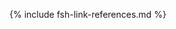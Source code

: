 <!-- Temporary changes to fix formatting for changelog -->
<style>
  ul.new-content {
    padding-left: 25px !important;
  }
</style>

<!-- links to all mCODE resources are generated by Sushi and included here. -->
{% include fsh-link-references.md %}

<!-- AAPM -->
[TG263]: https://www.aapm.org/pubs/reports/RPT_263.pdf

<!-- US Core -->
[USCoreMedicationRequest]:  {{site.data.fhir.ver.hl7fhiruscore}}/StructureDefinition-us-core-medicationrequest.html
[USCoreLaboratoryResultObservation]:  {{site.data.fhir.ver.hl7fhiruscore}}/StructureDefinition-us-core-observation-lab.html
[USCoreClinicalTestObservation]: {{site.data.fhir.ver.hl7fhiruscore}}/StructureDefinition-us-core-observation-clinical-test.html
[USCorePatient]:  {{site.data.fhir.ver.hl7fhiruscore}}/StructureDefinition-us-core-patient.html
[USCoreConditionProblemHealthConcern]:  {{site.data.fhir.ver.hl7fhiruscore}}/StructureDefinition-us-core-condition-problems-health-concerns.html
[USCoreProcedure]:  {{site.data.fhir.ver.hl7fhiruscore}}/StructureDefinition-us-core-procedure.html
[USCorePractitioner]:  {{site.data.fhir.ver.hl7fhiruscore}}/StructureDefinition-us-core-practitioner.html
[USCoreSmokingStatus]:  {{site.data.fhir.ver.hl7fhiruscore}}/StructureDefinition-us-core-smokingstatus.html
[USCoreDiagnosticReport]:  {{site.data.fhir.ver.hl7fhiruscore}}/StructureDefinition-us-core-diagnosticreport-lab.html
[USCoreOrganization]:   {{site.data.fhir.ver.hl7fhiruscore}}/StructureDefinition-us-core-organization.html
[USCoreCareTeam]:   {{site.data.fhir.ver.hl7fhiruscore}}/StructureDefinition-us-core-careteam.html


<!-- R4 -->
[CapabilityStatement]: StructureDefinition-CapabilityStatement.html
[R4Observation]: http://hl7.org/fhir/R4/observation.html
[R4FamilyMemberHistory]: http://hl7.org/fhir/R4/familymemberhistory.html
[R4MedicationAdministration]: http://hl7.org/fhir/R4/medicationadministration.html
[R4Specimen]: http://hl7.org/fhir/R4/specimen.html
[R4Bundle]: http://hl7.org/fhir/R4/bundle.html
[R4ServiceRequest]: http://hl7.org/fhir/R4/servicerequest.html

<!-- Genomics -->
[Variant]: http://hl7.org/fhir/uv/genomics-reporting/STU2/StructureDefinition-variant.html
[TherapeuticImplication]: http://hl7.org/fhir/uv/genomics-reporting/STU2/StructureDefinition-therapeutic-implication.html
[DiagnosticImplication]: http://hl7.org/fhir/uv/genomics-reporting/STU2/StructureDefinition-diagnostic-implication.html
[MSI]: http://hl7.org/fhir/uv/genomics-reporting/STU2/StructureDefinition-msi.html
[TMB]: http://hl7.org/fhir/uv/genomics-reporting/STU2/StructureDefinition-tmb.html

<!-- Other links -->
[in-scope patient]: conformance-patients.html
[in-scope patients]: conformance-patients.html